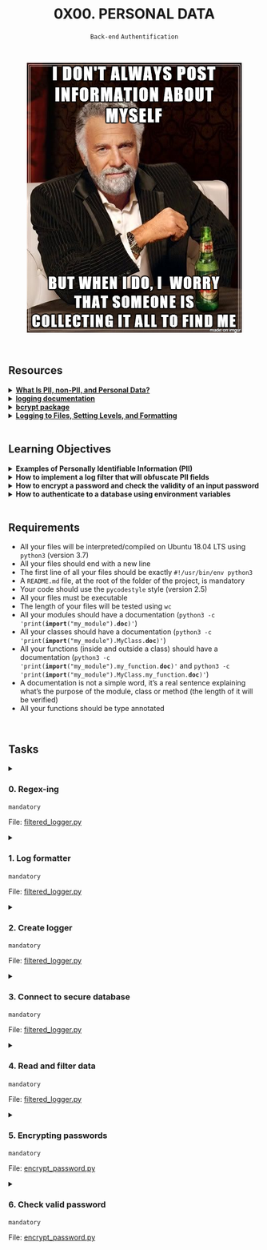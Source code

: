 <h1 align="center"><b>0X00. PERSONAL DATA</b></h1>
<div align="center"><code>Back-end</code> <code>Authentification</code></div>

<br><div align="center"><img src="https://github.com/codenvibes/alx-backend-user-data/blob/master/0x00-personal_data/images/5c48d4f6d4dd8081eb48.png"></div>

<!-- <br>
<hr>
<h3><a href=>Notes</a></h3>
<hr> -->


<!--==================================================-->
<br>

## Resources
<details>
<summary><b><a href="https://piwik.pro/blog/what-is-pii-personal-data/">What Is PII, non-PII, and Personal Data?</a></b></summary><br>


<br><p align="center">※※※※※※※※※※※※</p><br>
</details>


<details>
<summary><b><a href="https://docs.python.org/3/library/logging.html">logging documentation</a></b></summary><br>


<br><p align="center">※※※※※※※※※※※※</p><br>
</details>


<details>
<summary><b><a href="https://intranet.alxswe.com/rltoken/41oaQXfzwnF1i-wT8W0vHw">bcrypt package</a></b></summary><br>


<br><p align="center">※※※※※※※※※※※※</p><br>
</details>


<details>
<summary><b><a href="https://intranet.alxswe.com/rltoken/XCpI9uvguxlTCsAeRCW6SA">Logging to Files, Setting Levels, and Formatting</a></b></summary><br>


<br><p align="center">※※※※※※※※※※※※</p><br>
</details>



<!--==================================================-->
<br>

## Learning Objectives
<details>
<summary><b><a href=" "> </a>Examples of Personally Identifiable Information (PII)</b></summary><br>


<br><p align="center">※※※※※※※※※※※※</p><br>
</details>


<details>
<summary><b><a href=" "> </a>How to implement a log filter that will obfuscate PII fields</b></summary><br>


<br><p align="center">※※※※※※※※※※※※</p><br>
</details>


<details>
<summary><b><a href=" "> </a>How to encrypt a password and check the validity of an input password</b></summary><br>


<br><p align="center">※※※※※※※※※※※※</p><br>
</details>


<details>
<summary><b><a href=" "> </a>How to authenticate to a database using environment variables</b></summary><br>


<br><p align="center">※※※※※※※※※※※※</p><br>
</details>



<!--==================================================-->
<br>

## Requirements
- All your files will be interpreted/compiled on Ubuntu 18.04 LTS using <code>python3</code> (version 3.7)
- All your files should end with a new line
- The first line of all your files should be exactly <code>#!/usr/bin/env python3</code>
- A <code>README.md</code> file, at the root of the folder of the project, is mandatory
- Your code should use the <code>pycodestyle</code> style (version 2.5)
- All your files must be executable
- The length of your files will be tested using <code>wc</code>
- All your modules should have a documentation (<code>python3 -c 'print(__import__("my_module").__doc__)'</code>)
- All your classes should have a documentation (<code>python3 -c 'print(__import__("my_module").MyClass.__doc__)'</code>)
- All your functions (inside and outside a class) should have a documentation (<code>python3 -c 'print(__import__("my_module").my_function.__doc__)'</code> and <code>python3 -c 'print(__import__("my_module").MyClass.my_function.__doc__)'</code>)
- A documentation is not a simple word, it’s a real sentence explaining what’s the purpose of the module, class or method (the length of it will be verified)
- All your functions should be type annotated

<!--==================================================-->
<br>

## Tasks
<details>
<summary>

### 0. Regex-ing
`mandatory`

File: [filtered_logger.py]()
</summary>

<p>Write a function called <code>filter_datum</code> that returns the log message obfuscated: </p>

<ul>
<li>Arguments:

<ul>
<li><code>fields</code>: a list of strings representing all fields to obfuscate</li>
<li><code>redaction</code>: a string representing by what the field will be obfuscated</li>
<li><code>message</code>: a string representing the log line</li>
<li><code>separator</code>: a string representing by which character is separating all fields in the log line (<code>message</code>)</li>
</ul></li>
<li>The function should use a regex to replace occurrences of certain field values.</li>
<li><code>filter_datum</code> should be less than 5 lines long and use <code>re.sub</code> to perform the substitution with a single regex.</li>
</ul>

<pre><code>bob@dylan:~$ cat main.py
#!/usr/bin/env python3
"""
Main file
"""

filter_datum = __import__('filtered_logger').filter_datum

fields = ["password", "date_of_birth"]
messages = ["name=egg;email=eggmin@eggsample.com;password=eggcellent;date_of_birth=12/12/1986;", "name=bob;email=bob@dylan.com;password=bobbycool;date_of_birth=03/04/1993;"]

for message in messages:
    print(filter_datum(fields, 'xxx', message, ';'))

bob@dylan:~$
bob@dylan:~$ ./main.py
name=egg;email=eggmin@eggsample.com;password=xxx;date_of_birth=xxx;
name=bob;email=bob@dylan.com;password=xxx;date_of_birth=xxx;
bob@dylan:~$
</code></pre>


</details>

<details>
<summary>

### 1. Log formatter
`mandatory`

File: [filtered_logger.py]()
</summary>

<p>Copy the following code into <code>filtered_logger.py</code>.</p>

<pre><code class="python">import logging


class RedactingFormatter(logging.Formatter):
    """ Redacting Formatter class
        """

    REDACTION = "***"
    FORMAT = "[HOLBERTON] %(name)s %(levelname)s %(asctime)-15s: %(message)s"
    SEPARATOR = ";"

    def __init__(self):
        super(RedactingFormatter, self).__init__(self.FORMAT)

    def format(self, record: logging.LogRecord) -&gt; str:
        NotImplementedError
</code></pre>

<p>Update the class to accept a list of strings <code>fields</code> constructor argument.</p>

<p>Implement the <code>format</code> method to filter values in incoming log records using <code>filter_datum</code>. Values for fields in <code>fields</code> should be filtered.</p>

<p>DO NOT extrapolate <code>FORMAT</code> manually. The <code>format</code> method should be less than 5 lines long.</p>

<pre><code>bob@dylan:~$ cat main.py
#!/usr/bin/env python3
"""
Main file
"""

import logging
import re

RedactingFormatter = __import__('filtered_logger').RedactingFormatter

message = "name=Bob;email=bob@dylan.com;ssn=000-123-0000;password=bobby2019;"
log_record = logging.LogRecord("my_logger", logging.INFO, None, None, message, None, None)
formatter = RedactingFormatter(fields=("email", "ssn", "password"))
print(formatter.format(log_record))

bob@dylan:~$
bob@dylan:~$ ./main.py
[HOLBERTON] my_logger INFO 2019-11-19 18:24:25,105: name=Bob; email=***; ssn=***; password=***;
bob@dylan:~$
</code></pre>


</details>

<details>
<summary>

### 2. Create logger
`mandatory`

File: [filtered_logger.py]()
</summary>

<p>Use <a href="https://intranet.alxswe.com/rltoken/cVQXXtttuAobcFjYFKZTow" target="_blank" title="user_data.csv">user_data.csv</a> for this task</p>

<p>Implement a <code>get_logger</code> function that takes no arguments and returns a <code>logging.Logger</code> object.</p>

<p>The logger should be named <code>"user_data"</code> and only log up to <code>logging.INFO</code> level. It should not propagate messages to other loggers.
It should have a <code>StreamHandler</code> with <code>RedactingFormatter</code> as formatter.</p>

<p>Create a tuple <code>PII_FIELDS</code> constant at the root of the module containing the fields from <code>user_data.csv</code> that are considered PII. 
<code>PII_FIELDS</code> can contain only 5 fields - choose the right list of fields that can are considered as “important” PIIs or information that you <strong>must hide</strong> in your logs.
Use it to parameterize the formatter.</p>

<p><strong>Tips:</strong></p>

<ul>
<li><a href="https://intranet.alxswe.com/rltoken/jf71oYqiETchcVhPzQVnyg" target="_blank" title="What Is PII, non-PII, and personal data?">What Is PII, non-PII, and personal data?</a></li>
<li><a href="https://intranet.alxswe.com/rltoken/HznI8kpvBxdnRM92BRoUmQ" target="_blank" title="Uncovering Password Habits">Uncovering Password Habits</a></li>
</ul>

<pre><code>bob@dylan:~$ cat main.py
#!/usr/bin/env python3
"""
Main file
"""

import logging

get_logger = __import__('filtered_logger').get_logger
PII_FIELDS = __import__('filtered_logger').PII_FIELDS

print(get_logger.__annotations__.get('return'))
print("PII_FIELDS: {}".format(len(PII_FIELDS)))

bob@dylan:~$
bob@dylan:~$ ./main.py
&lt;class 'logging.Logger'&gt;
PII_FIELDS: 5
bob@dylan:~$
</code></pre>


</details>

<details>
<summary>

### 3. Connect to secure database
`mandatory`

File: [filtered_logger.py]()
</summary>

<p>Database credentials should NEVER be stored in code or checked into version control. One secure option is to store them as environment variable on the application server.</p>

<p>In this task, you will connect to a secure <code>holberton</code> database to read a <code>users</code> table. 
The database is protected by a username and password that are set as environment variables on the server named <code>PERSONAL_DATA_DB_USERNAME</code> (set the default as “root”), <code>PERSONAL_DATA_DB_PASSWORD</code> (set the default as an empty string) and <code>PERSONAL_DATA_DB_HOST</code> (set the default as “localhost”). </p>

<p>The database name is stored in <code>PERSONAL_DATA_DB_NAME</code>. </p>

<p>Implement a <code>get_db</code> function that returns a connector to the database (<code>mysql.connector.connection.MySQLConnection</code> object). </p>

<ul>
<li>Use the <code>os</code> module to obtain credentials from the environment</li>
<li>Use the module <code>mysql-connector-python</code> to connect to the MySQL database (<code>pip3 install mysql-connector-python</code>)</li>
</ul>

<pre><code>bob@dylan:~$ cat main.sql
-- setup mysql server
-- configure permissions
CREATE DATABASE IF NOT EXISTS my_db;
CREATE USER IF NOT EXISTS root@localhost IDENTIFIED BY 'root';
GRANT ALL PRIVILEGES ON my_db.* TO 'root'@'localhost';

USE my_db;

DROP TABLE IF EXISTS users;
CREATE TABLE users (
    email VARCHAR(256)
);

INSERT INTO users(email) VALUES ("bob@dylan.com");
INSERT INTO users(email) VALUES ("bib@dylan.com");

bob@dylan:~$ 
bob@dylan:~$ cat main.sql | mysql -uroot -p
Enter password: 
bob@dylan:~$ 
bob@dylan:~$ echo "SELECT COUNT(*) FROM users;" | mysql -uroot -p my_db
Enter password: 
2
bob@dylan:~$ 
bob@dylan:~$ cat main.py
#!/usr/bin/env python3
"""
Main file
"""

get_db = __import__('filtered_logger').get_db

db = get_db()
cursor = db.cursor()
cursor.execute("SELECT COUNT(*) FROM users;")
for row in cursor:
    print(row[0])
cursor.close()
db.close()

bob@dylan:~$
bob@dylan:~$ PERSONAL_DATA_DB_USERNAME=root PERSONAL_DATA_DB_PASSWORD=root PERSONAL_DATA_DB_HOST=localhost PERSONAL_DATA_DB_NAME=my_db ./main.py
2
bob@dylan:~$
</code></pre>


</details>

<details>
<summary>

### 4. Read and filter data
`mandatory`

File: [filtered_logger.py]()
</summary>

<p>Implement a <code>main</code> function that takes no arguments and returns nothing.</p>

<p>The function will obtain a database connection using <code>get_db</code> and retrieve all rows in the <code>users</code> table and display each row under a filtered format like this:</p>

<pre><code class="python">[HOLBERTON] user_data INFO 2019-11-19 18:37:59,596: name=***; email=***; phone=***; ssn=***; password=***; ip=e848:e856:4e0b:a056:54ad:1e98:8110:ce1b; last_login=2019-11-14T06:16:24; user_agent=Mozilla/5.0 (compatible; MSIE 9.0; Windows NT 6.1; WOW64; Trident/5.0; KTXN);
</code></pre>

<p>Filtered fields:</p>

<ul>
<li>name</li>
<li>email</li>
<li>phone</li>
<li>ssn</li>
<li>password</li>
</ul>

<p>Only your <code>main</code> function should run when the module is executed.</p>

<pre><code>bob@dylan:~$ cat main.sql
-- setup mysql server
-- configure permissions
CREATE DATABASE IF NOT EXISTS my_db;
CREATE USER IF NOT EXISTS root@localhost IDENTIFIED BY 'root';
GRANT ALL PRIVILEGES ON my_db.* TO root@localhost;

USE my_db;

DROP TABLE IF EXISTS users;
CREATE TABLE users (
    name VARCHAR(256), 
        email VARCHAR(256), 
        phone VARCHAR(16),
    ssn VARCHAR(16), 
        password VARCHAR(256),
    ip VARCHAR(64), 
        last_login TIMESTAMP,
    user_agent VARCHAR(512)
);

INSERT INTO users(name, email, phone, ssn, password, ip, last_login, user_agent) VALUES ("Marlene Wood","hwestiii@att.net","(473) 401-4253","261-72-6780","K5?BMNv","60ed:c396:2ff:244:bbd0:9208:26f2:93ea","2019-11-14 06:14:24","Mozilla/5.0 (Windows NT 10.0; Win64; x64) AppleWebKit/537.36 (KHTML, like Gecko) Chrome/74.0.3729.157 Safari/537.36");
INSERT INTO users(name, email, phone, ssn, password, ip, last_login, user_agent) VALUES ("Belen Bailey","bcevc@yahoo.com","(539) 233-4942","203-38-5395","^3EZ~TkX","f724:c5d1:a14d:c4c5:bae2:9457:3769:1969","2019-11-14 06:16:19","Mozilla/5.0 (Linux; U; Android 4.1.2; de-de; GT-I9100 Build/JZO54K) AppleWebKit/534.30 (KHTML, like Gecko) Version/4.0 Mobile Safari/534.30");

bob@dylan:~$ 
bob@dylan:~$ cat main.sql | mysql -uroot -p
Enter password: 
bob@dylan:~$ 
bob@dylan:~$ echo "SELECT COUNT(*) FROM users;" | mysql -uroot -p my_db
Enter password: 
2
bob@dylan:~$ 
bob@dylan:~$ PERSONAL_DATA_DB_USERNAME=root PERSONAL_DATA_DB_PASSWORD=root PERSONAL_DATA_DB_HOST=localhost PERSONAL_DATA_DB_NAME=my_db ./filtered_logger.py
[HOLBERTON] user_data INFO 2019-11-19 18:37:59,596: name=***; email=***; phone=***; ssn=***; password=***; ip=60ed:c396:2ff:244:bbd0:9208:26f2:93ea; last_login=2019-11-14 06:14:24; user_agent=Mozilla/5.0 (Windows NT 10.0; Win64; x64) AppleWebKit/537.36 (KHTML, like Gecko) Chrome/74.0.3729.157 Safari/537.36;
[HOLBERTON] user_data INFO 2019-11-19 18:37:59,621: name=***; email=***; phone=***; ssn=***; password=***; ip=f724:c5d1:a14d:c4c5:bae2:9457:3769:1969; last_login=2019-11-14 06:16:19; user_agent=Mozilla/5.0 (Linux; U; Android 4.1.2; de-de; GT-I9100 Build/JZO54K) AppleWebKit/534.30 (KHTML, like Gecko) Version/4.0 Mobile Safari/534.30;
bob@dylan:~$
</code></pre>


</details>

<details>
<summary>

### 5. Encrypting passwords
`mandatory`

File: [encrypt_password.py]()
</summary>

<p>User passwords should NEVER be stored in plain text in a database.</p>

<p>Implement a <code>hash_password</code> function that expects one string argument name <code>password</code> and returns a salted, hashed password, which is a byte string.</p>

<p>Use the <code>bcrypt</code> package to perform the hashing (with <code>hashpw</code>).</p>

<pre><code>bob@dylan:~$ cat main.py
#!/usr/bin/env python3
"""
Main file
"""

hash_password = __import__('encrypt_password').hash_password

password = "MyAmazingPassw0rd"
print(hash_password(password))
print(hash_password(password))

bob@dylan:~$
bob@dylan:~$ ./main.py
b'$2b$12$Fnjf6ew.oPZtVksngJjh1.vYCnxRjPm2yt18kw6AuprMRpmhJVxJO'
b'$2b$12$xSAw.bxfSTAlIBglPMXeL.SJnzme3Gm0E7eOEKOVV2OhqOakyUN5m'
bob@dylan:~$
</code></pre>


</details>

<details>
<summary>

### 6. Check valid password
`mandatory`

File: [encrypt_password.py]()
</summary>

<p>Implement an <code>is_valid</code> function that expects 2 arguments and returns a boolean.</p>

<p>Arguments:</p>

<ul>
<li><code>hashed_password</code>:  <code>bytes</code> type</li>
<li><code>password</code>: string type</li>
</ul>

<p>Use <code>bcrypt</code> to validate that the provided password matches the hashed password.</p>

<pre><code>bob@dylan:~$ cat main.py
#!/usr/bin/env python3
"""
Main file
"""

hash_password = __import__('encrypt_password').hash_password
is_valid = __import__('encrypt_password').is_valid

password = "MyAmazingPassw0rd"
encrypted_password = hash_password(password)
print(encrypted_password)
print(is_valid(encrypted_password, password))

bob@dylan:~$
bob@dylan:~$ ./main.py
b'$2b$12$Fnjf6ew.oPZtVksngJjh1.vYCnxRjPm2yt18kw6AuprMRpmhJVxJO'
True
bob@dylan:~$
</code></pre>


</details>

